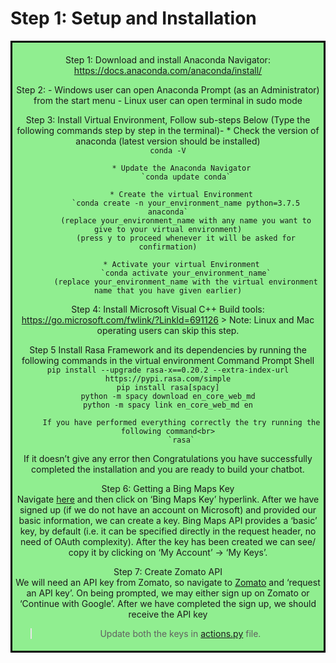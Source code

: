 # Step 1: Setup and Installation

<div style="border-style: solid; border-color: black; text-align: center; background-color: lightgreen; padding: 5px;">

Step 1:	 Download and install Anaconda Navigator: https://docs.anaconda.com/anaconda/install/

Step 2:	 - Windows user can open Anaconda Prompt (as an Administrator) from the start menu
	 - Linux user can open terminal in sudo mode

Step 3:   Install Virtual Environment, Follow sub-steps Below (Type the following commands step by step in the terminal)-
	  * Check the version of anaconda (latest version should be installed)<br>
	    `conda -V`
         
          * Update the Anaconda Navigator
            `conda update conda`
       
          * Create the virtual Environment
            `conda create -n your_environment_name python=3.7.5 anaconda`
            (replace your_environment_name with any name you want to give to your virtual environment)
            (press y to proceed whenever it will be asked for confirmation)
         
          * Activate your virtual Environment
            `conda activate your_environment_name`
            (replace your_environment_name with the virtual environment name that you have given earlier)

Step 4:   Install Microsoft Visual C++ Build tools: https://go.microsoft.com/fwlink/?LinkId=691126
	  > Note: Linux and Mac operating users can skip this step.

Step 5   Install Rasa Framework and its dependencies by running the following commands in the virtual environment Command Prompt Shell<br>
         `pip install --upgrade rasa-x==0.20.2 --extra-index-url https://pypi.rasa.com/simple`  <br>
	 `pip install rasa[spacy]` <br>
	 `python -m spacy download en_core_web_md`  <br> 
	 `python -m spacy link en_core_web_md en` <br>

          If you have performed everything correctly the try running the following command<br>
          `rasa`

If it doesn’t give any error then Congratulations you have successfully completed the installation and you are ready to build your chatbot.

Step 6:	Getting a Bing Maps Key<br>
        Navigate [here](https://docs.microsoft.com/en-us/bingmaps/getting-started/bing-maps-dev-center-help/getting-a-bing-maps-key) and then click on ‘Bing Maps Key’ hyperlink. 
	After we have signed up (if we do not have an account on Microsoft) and provided our basic information, we can create a key. 
        Bing Maps API provides a ‘basic’ key, by default (i.e. it can be specified directly in the request header, no need of OAuth complexity).
        After the key has been created we can see/ copy it by clicking on ‘My Account’ -> ‘My Keys’.

Step 7:	Create Zomato API<br>
        We will need an API key from Zomato, so navigate to [Zomato](https://developers.zomato.com/api) and ‘request an API key’.
        On being prompted, we may either sign up on Zomato or ‘Continue with Google’. After we have completed the sign up, we should receive the API key

> Update both the keys in [actions.py](./actions.py) file.
